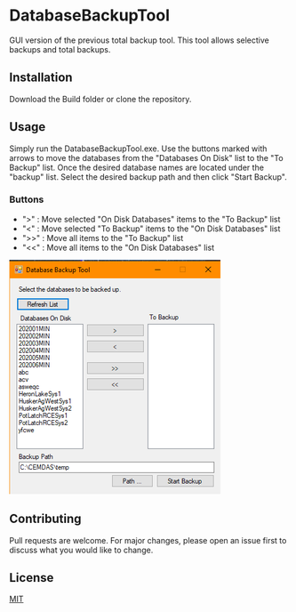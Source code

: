 # DatabaseBackupTool
GUI version of the previous total backup tool. This tool allows selective backups and total backups.


## Installation

Download the Build folder or clone the repository. 

## Usage

Simply run the DatabaseBackupTool.exe. Use the buttons marked with arrows to move the databases from the "Databases On Disk" list to the "To Backup" list. Once the desired database names are located under the "backup" list. Select the desired backup path and then click "Start Backup". 

### Buttons
* ">" : Move selected "On Disk Databases" items to the "To Backup" list
* "<" : Move selected "To Backup" items to the "On Disk Databases" list
* ">>" : Move all items to the "To Backup" list
* "<<" : Move all items to the "On Disk Databases" list


![Main GUI Form](/images/main.png)

## Contributing
Pull requests are welcome. For major changes, please open an issue first to discuss what you would like to change.

## License
[MIT](https://choosealicense.com/licenses/mit/)
